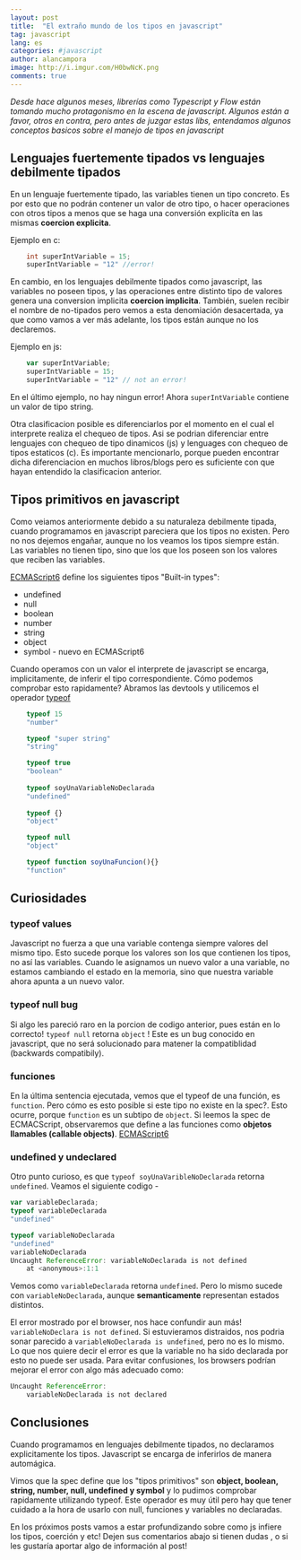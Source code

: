 ```yaml
---
layout: post
title:  "El extraño mundo de los tipos en javascript"
tag: javascript
lang: es
categories: #javascript
author: alancampora
image: http://i.imgur.com/H0bwNcK.png
comments: true
---
```


*Desde hace algunos meses, librerías como Typescript y Flow están tomando mucho protagonismo en la escena de javascript. Algunos están a favor, otros en contra, pero antes de juzgar estas libs, entendamos algunos conceptos basicos sobre el manejo de tipos en javascript*

## Lenguajes fuertemente tipados vs lenguajes debilmente tipados
En un lenguaje fuertemente tipado, las variables tienen un tipo concreto. Es por esto que no podrán contener un valor de otro tipo, o hacer operaciones con otros tipos a menos que se haga una conversión explicíta en las mismas **coercion explicita**.

Ejemplo en c:
```c
    int superIntVariable = 15; 
    superIntVariable = "12" //error!
```
En cambio, en los lenguajes debilmente tipados como javascript, las variables no poseen tipos, y las operaciones entre distinto tipo de valores genera una conversion implicita **coercion implicita**. También, suelen recibir el nombre de no-tipados pero vemos a esta denomiación desacertada, ya que como vamos a ver más adelante, los tipos están aunque no los declaremos.

Ejemplo en js: 
```javascript
    var superIntVariable;
    superIntVariable = 15; 
    superIntVariable = "12" // not an error! 
```
En el último ejemplo, no hay ningun error! Ahora `superIntVariable` contiene un valor de tipo string. 

Otra clasificacion posible es diferenciarlos por el momento en el cual el interprete realiza el chequeo de tipos. Asi se podrian diferenciar entre lenguajes con chequeo de tipo dinamicos (js) y lenguages con chequeo de tipos estaticos (c). Es importante mencionarlo, porque pueden encontrar dicha diferenciacion en muchos libros/blogs pero es suficiente con que hayan entendido la clasificacion anterior.


## Tipos primitivos en javascript
Como veiamos anteriormente debido a su naturaleza debilmente tipada, cuando programamos en javascript pareciera que los tipos no existen. Pero no nos dejemos engañar, aunque no los veamos los tipos siempre están. Las variables no tienen tipo, sino que los que los poseen son los valores que reciben las variables. 


[ECMAScript6](http://www.ecma-international.org/ecma-262/6.0/#sec-ecmascript-overview) define los siguientes tipos "Built-in types": 

* undefined
* null 
* boolean 
* number
* string
* object 
* symbol - nuevo en  ECMAScript6

Cuando operamos con un valor el interprete de javascript se encarga, implicitamente, de inferir el tipo correspondiente. Cómo podemos comprobar esto rapidamente? Abramos las devtools y utilicemos el operador [typeof](https://developer.mozilla.org/es/docs/Web/JavaScript/Referencia/Operadores/typeof)

```javascript
    typeof 15
    "number"

    typeof "super string"
    "string"

    typeof true
    "boolean"
    
    typeof soyUnaVariableNoDeclarada
    "undefined"
    
    typeof {}
    "object" 

    typeof null
    "object"

    typeof function soyUnaFuncion(){}
    "function"
```
## Curiosidades

### typeof values
Javascript no fuerza a que una variable contenga siempre valores del mismo tipo. Esto sucede porque los valores son los que contienen los tipos, no así las variables. Cuando le asignamos un nuevo valor a una variable, no estamos cambiando el estado en la memoria, sino que nuestra variable ahora apunta a un nuevo valor. 

### typeof null bug
Si algo les pareció raro en la porcion de codigo  anterior, pues están en lo correcto! `typeof null` retorna `object` ! Este es un bug conocido en javascript, que no será solucionado para matener la compatiblidad (backwards compatibily). 

### funciones
En la última sentencia ejecutada, vemos que el typeof de una función, es `function`. Pero cómo es esto posible si este tipo  no existe en la spec?. Esto ocurre, porque `function` es un subtipo de `object`. Si leemos la spec de ECMACScript, observaremos que define a las funciones como **objetos llamables (callable objects)**. [ECMAScript6](http://www.ecma-international.org/ecma-262/6.0/#sec-ecmascript-overview)

### undefined y undeclared
Otro punto curioso, es que `typeof soyUnaVaribleNoDeclarada` retorna `undefined`. Veamos el siguiente codigo -  

```javascript
var variableDeclarada;
typeof variableDeclarada
"undefined"
``` 
```javascript
typeof variableNoDeclarada
"undefined"
variableNoDeclarada
Uncaught ReferenceError: variableNoDeclarada is not defined
    at <anonymous>:1:1
``` 

Vemos como `variableDeclarada` retorna `undefined`. Pero lo mismo sucede con `variableNoDeclarada`, aunque **semanticamente** representan estados distintos.

El error mostrado por el browser, nos hace confundir aun más! `variableNoDeclara is not defined`. Si estuvieramos distraidos, nos podria sonar parecido a `variableNoDeclarada is undefined`, pero no es lo mismo. Lo que nos quiere decir el error es que la variable no ha sido declarada por esto no puede ser usada. Para evitar confusiones, los browsers podrían mejorar el error con algo más adecuado como: 

```javascript 
Uncaught ReferenceError: 
    variableNoDeclarada is not declared
```

## Conclusiones
Cuando programamos en lenguajes debilmente tipados, no declaramos explicitamente los tipos. Javascript se encarga de inferirlos de manera automágica. 

Vimos que la spec define que los "tipos primitivos" son **object, boolean, string, number, null, undefined y symbol** y lo pudimos comprobar rapidamente utilizando typeof. Este operador es muy útil pero hay que tener cuidado a la hora de usarlo con null, funciones y variables no declaradas. 

En los próximos posts vamos a estar profundizando sobre como js infiere los tipos, coerción y etc! Dejen sus comentarios abajo si tienen dudas , o si les gustaría aportar algo de información al post!

